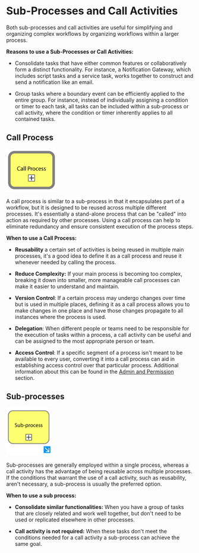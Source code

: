 # Sub-Processes and Call Activities

Both sub-processes and call activities are useful for simplifying and organizing complex workflows by organizing workflows within a larger process. 

**Reasons to use a Sub-Processes or Call Activities:**

- Consolidate tasks that have either common features or collaboratively form a distinct functionality. For instance, a Notification Gateway, which includes script tasks and a service task, works together to construct and send a notification like an email.
  
- Group tasks where a boundary event can be efficiently applied to the entire group. For instance, instead of individually assigning a condition or timer to each task, all tasks can be included within a sub-process or call activity, where the condition or timer inherently applies to all contained tasks.

## Call Process

![active_call_process](images/active_call_process.png)

A call process is similar to a sub-process in that it encapsulates part of a workflow, but it is designed to be reused across multiple different processes. It's essentially a stand-alone process that can be "called" into action as required by other processes. Using a call process can help to eliminate redundancy and ensure consistent execution of the process steps.

**When to use a Call Process:**

- **Reusability** a certain set of activities is being reused in multiple main processes, it's a good idea to define it as a call process and reuse it whenever needed by calling the process.
  
- **Reduce Complexity:** If your main process is becoming too complex, breaking it down into smaller, more manageable call processes can make it easier to understand and maintain.
 
- **Version Control**: If a certain process may undergo changes over time but is used in multiple places, defining it as a call process allows you to make changes in one place and have those changes propagate to all instances where the process is used.

- **Delegation**: When different people or teams need to be responsible for the execution of tasks within a process, a call activity can be useful and can be assigned to the most appropriate person or team.

- **Access Control**: If a specific segment of a process isn't meant to be available to every user, converting it into a call process can aid in establishing access control over that particular process. Additional information about this can be found in the [Admin and Permission](installation_integration\configuration_settings.md) section.

## Sub-processes

![active_subtask](images/active_subprocess.png) 

Sub-processes are generally employed within a single process, whereas a call activity has the advantage of being reusable across multiple processes. If the conditions that warrant the use of a call activity, such as reusability, aren't necessary, a sub-process is usually the preferred option. 

**When to use a sub process:**

- **Consolidate similar functionalities:** When you have a group of tasks that are closely related and work well together, but don't need to be used or replicated elsewhere in other processes. 
  
- **Call activity is not required:** When these tasks don't meet the conditions needed for a call activity a sub-process can achieve the same goal.
